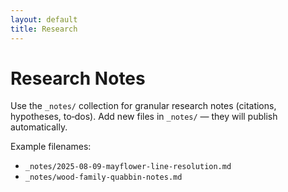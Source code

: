 ```yaml
---
layout: default
title: Research
---
```


# Research Notes

Use the `_notes/` collection for granular research notes (citations, hypotheses, to‑dos).
Add new files in `_notes/` — they will publish automatically.

Example filenames:
- `_notes/2025-08-09-mayflower-line-resolution.md`
- `_notes/wood-family-quabbin-notes.md`